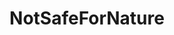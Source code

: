 ---
title: NotSafeForNature
crosslinks:
- nsfw
- AbbyWinters
- toplessinjeans
- LiaraRoux
- Indiana_A
- ElsaHosk
- IrinaBuromskih
- Susann
- PatriciaCaprice
- AlisonAngel
- LShima
- tumblr_tagged_me_NSFW
- lifeisabeach
- wwwtw
- OutdoorBondage
- NSFWfashion
- botwatch
- UnrealGirls
- HappyEmbarrassedGirls
- babesnhorses
---